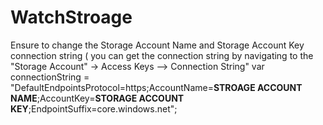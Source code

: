 # WatchStroage

Ensure to change the Storage Account Name and Storage Account Key connection string ( you can get the connection string by navigating to the "Storage Account" -> Access Keys --> Connection String" 
var connectionString = "DefaultEndpointsProtocol=https;AccountName=<b>STROAGE ACCOUNT NAME</b>;AccountKey=<b>STORAGE ACCOUNT KEY</b>;EndpointSuffix=core.windows.net";
